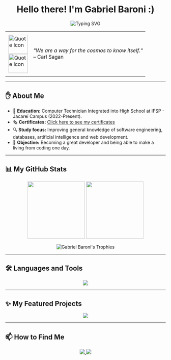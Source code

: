 <h1 align="center">Hello there! I'm Gabriel Baroni :)</h1>

<p align="center">
  <img src="https://readme-typing-svg.herokuapp.com?theme=react&size=25&center=true&vCenter=true&duration=6500&lines=Welcome_To_My_GitHub.py;Guy_Who_Love_To_Code.js;Always_learning.dart" alt="Typing SVG">
</p>

<table align="center" width="80%">
  <tr>
    <td width="60" style="border:none; padding:10px;">
      <a href="https://github.com/Gabriel-Baroni">
        <img src="https://raw.githubusercontent.com/FortAwesome/Font-Awesome/6.x/svgs/solid/quote-left.svg#gh-light-mode-only" width="60" alt="Quote Icon">
        <img src="https://raw.githubusercontent.com/FortAwesome/Font-Awesome/6.x/svgs/solid/quote-left-white.svg#gh-dark-mode-only" width="60" alt="Quote Icon">
      </a>
    </td>
    <td style="border:none;">
      <i>"We are a way for the cosmos to know itself."</i><br>– Carl Sagan
    </td>
  </tr>
</table>

---

## ✋ About Me
- 📖 **Education:** Computer Technician Integrated into High School at IFSP - Jacareí Campus (2022-Present).
- 🗞️ **Certificates:** [Click here to see my certificates](https://github.com/Gabriel-Baroni/Certificados-)
- 🔍 **Study focus:** Improving general knowledge of software engineering, databases, artificial intelligence and web development.
- 🎯 **Objective:** Becoming a great developer and being able to make a living from coding one day.

---

## 📊 My GitHub Stats

<p align="center">
  <img height="180em" src="https://github-readme-stats.vercel.app/api?username=Gabriel-Baroni&show_icons=true&theme=react&include_all_commits=true&count_private=true"/>
  <img height="180em" src="https://github-readme-stats.vercel.app/api/top-langs/?username=Gabriel-Baroni&layout=compact&langs_count=7&theme=react"/>
</p>
<p align="center">
  <img src="https://github-profile-trophy.vercel.app/?username=Gabriel-Baroni&theme=nord&row=1&column=7&margin-w=15" alt="Gabriel Baroni's Trophies" />
</p>

---

## 🛠️ Languages and Tools

<p align="center">
  <a href="https://skillicons.dev">
    <img src="https://skillicons.dev/icons?i=flutter,dart,python,flask,cpp,firebase,mysql,supabase,html,css,js,express,nodejs,github,git&perline=8" />
  </a>
</p>

---

## ✨ My Featured Projects
<p align="center">
  <a href="https://github.com/Gabriel-Baroni/Bem-Aprendi">
    <img align="center" src="https://github-readme-stats.vercel.app/api/pin/?username=Gabriel-Baroni&repo=Bem-Aprendi&theme=react" />
  </a>
</p>

---

## 📫 How to Find Me

<p align="center">
  <a href="https://www.linkedin.com/in/gabriel-de-paula-baroni-32b55a2b5/" target="_blank">
    <img src="https://img.shields.io/badge/LinkedIn-0077B5?style=for-the-badge&logo=linkedin&logoColor=white" />
  </a>
  <a href="mailto:gdepaulabaroni@gmail.com" target="_blank">
    <img src="https://img.shields.io/badge/Gmail-D14836?style=for-the-badge&logo=gmail&logoColor=white" />
  </a>
</p>


